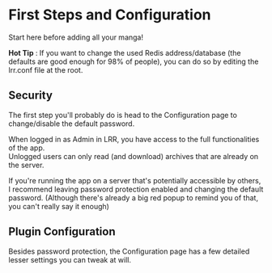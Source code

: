 # First Steps and Configuration

Start here before adding all your manga!

**Hot Tip** : If you want to change the used Redis address/database (the defaults are good enough for 98% of people), you can do so by editing the lrr.conf file at the root.

## Security

The first step you'll probably do is head to the Configuration page to change/disable the default password.  

When logged in as Admin in LRR, you have access to the full functionalities of the app.  
Unlogged users can only read (and download) archives that are already on the server.  

If you're running the app on a server that's potentially accessible by others, I recommend leaving password protection enabled and changing the default password. (Although there's already a big red popup to remind you of that, you can't really say it enough)  

## Plugin Configuration

Besides password protection, the Configuration page has a few detailed lesser settings you can tweak at will. 

